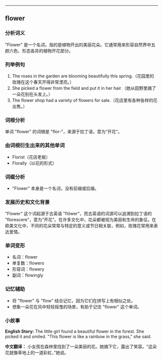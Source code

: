 
---------------
## flower
### 分析词义
"Flower" 是一个名词，指的是植物开出的美丽花朵。它通常用来形容自然界中五颜六色、形态各异的植物开花部分。

### 列举例句
1. The roses in the garden are blooming beautifully this spring.（花园里的玫瑰在这个春天开得非常漂亮。）
2. She picked a flower from the field and put it in her hair.（她从田野里摘了一朵花别在头发上。）
3. The flower shop had a variety of flowers for sale.（花店里有各种各样的花出售。）

### 词根分析
单词 "flower" 的词根是 "flor-"，来源于拉丁语，意为“开花”。

### 由词根衍生出来的其他单词
- Florist（花店老板）
- Florally（以花的形式）

### 词缀分析
- "Flower" 本身是一个名词，没有前缀或后缀。

### 发展历史和文化背景
"Flower" 这个词起源于古英语 "flōwer"，而古英语的词源可以追溯到拉丁语的 "florescere"，意为“开花”。在许多文化中，花朵都被视为美丽和生命的象征。在欧美文化中，不同的花朵常常与特定的意义或节日相关联，例如，玫瑰花常用来表达爱情。

### 单词变形
- 名词：flower
- 单复数：flowers
- 形容词：flowery
- 副词：flowingly

### 记忆辅助
- 将 "flower" 与 "flow" 结合记忆，因为它们在拼写上有相似之处。
- 想象一朵花在风中轻轻摇曳的场景，有助于记住 "flower" 这个单词。

### 小故事
**English Story:**
The little girl found a beautiful flower in the forest. She picked it and smiled. "This flower is like a rainbow in the grass," she said.

**中文翻译：**
小女孩在森林里找到了一朵美丽的花。她摘下它，露出了笑容。“这朵花就像草地上的一道彩虹，”她说。

